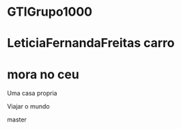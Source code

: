 # GTIGrupo1000
LeticiaFernandaFreitas
carro
=======

mora no ceu 
=======

Uma casa propria


Viajar o mundo

master
